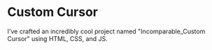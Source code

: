 # Custom Cursor 

 I've crafted an incredibly cool project named "Incomparable_Custom Cursor" using HTML, CSS, and JS.
